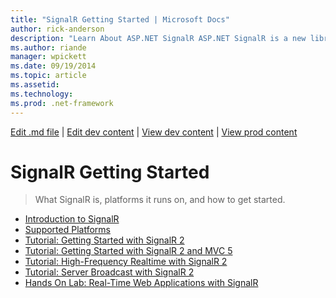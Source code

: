 ```yaml
---
title: "SignalR Getting Started | Microsoft Docs"
author: rick-anderson
description: "Learn About ASP.NET SignalR ASP.NET SignalR is a new library for ASP.NET developers that makes developing real-time web functionality easy. SignalR allows bi..."
ms.author: riande
manager: wpickett
ms.date: 09/19/2014
ms.topic: article
ms.assetid: 
ms.technology: 
ms.prod: .net-framework
---
```

[Edit .md file](C:\Projects\msc\dev\Msc.Www\Web.ASP\App_Data\github\signalr\overview\index.md) | [Edit dev content](http://www.aspdev.net/umbraco#/content/content/edit/59929) | [View dev content](http://docs.aspdev.net/tutorials/signalr/overview/getting-started/index.html) | [View prod content](http://www.asp.net/signalr/overview/getting-started)

SignalR Getting Started
====================
> What SignalR is, platforms it runs on, and how to get started.


- [Introduction to SignalR](introduction-to-signalr.md)
- [Supported Platforms](supported-platforms.md)
- [Tutorial: Getting Started with SignalR 2](tutorial-getting-started-with-signalr.md)
- [Tutorial: Getting Started with SignalR 2 and MVC 5](tutorial-getting-started-with-signalr-and-mvc.md)
- [Tutorial: High-Frequency Realtime with SignalR 2](tutorial-high-frequency-realtime-with-signalr.md)
- [Tutorial: Server Broadcast with SignalR 2](tutorial-server-broadcast-with-signalr.md)
- [Hands On Lab: Real-Time Web Applications with SignalR](real-time-web-applications-with-signalr.md)